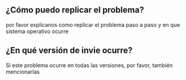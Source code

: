 ## ¿Cómo puedo replicar el problema?
por favor explicanos como replicar el problema paso a paso y en que sistema operativo ocurre
## ¿En qué versión de invie ocurre?
Si este problema ocurre en todas las versiones, por favor, también mencionarlas
